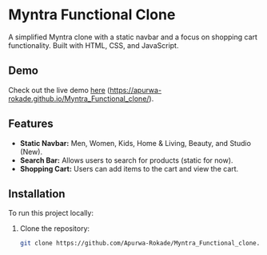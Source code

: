 # Myntra Functional Clone

A simplified Myntra clone with a static navbar and a focus on shopping cart functionality. Built with HTML, CSS, and JavaScript.

## Demo

Check out the live demo [here](#) (https://apurwa-rokade.github.io/Myntra_Functional_clone/).

## Features

- **Static Navbar:** Men, Women, Kids, Home & Living, Beauty, and Studio (New).
- **Search Bar:** Allows users to search for products (static for now).
- **Shopping Cart:** Users can add items to the cart and view the cart.

## Installation

To run this project locally:

1. Clone the repository:

   ```bash
   git clone https://github.com/Apurwa-Rokade/Myntra_Functional_clone.git
